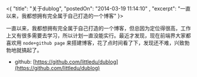 <{
"title": "关于dublog",
"postedOn": "2014-03-19 11:14:10" ,
"excerpt": "一直以来，我都想拥有完全属于自己打造的一个博客"
}>

一直以来，我都想拥有完全属于自己打造的一个博客，但总因为定位得很高，工作上又有很多需要去学习，所以计划一直没能实行。最近才发现，现在前端界大家都喜欢用 `node+github page` 来搭建博客，花了点时间看了下，发现还不难，兴致勃勃地就搞起了。

* github: [https://github.com/littledu/dublog](https://github.com/littledu/dublog)




